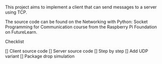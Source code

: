 This project aims to implement a client that can send messages to a server using TCP.

The source code can be found on the Networking with Python: Socket Programming for Communication course from the Raspberry Pi Foundation on FutureLearn.

Checklist

[] Client source code
[] Server source code
[] Step by step
[] Add UDP variant
[] Package drop simulation
